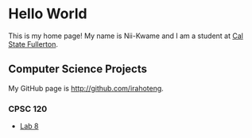 # Hello World
This is my home page! My name is Nii-Kwame and I am a student at [Cal State Fullerton](http://www.fullerton.edu/).

## Computer Science Projects
My GitHub page is http://github.com/irahoteng.
### CPSC 120
* [Lab 8](https://github.com/csuf-cpsc-mshafae-spring-2020/cpsc-120-lab-08-irahoteng)
